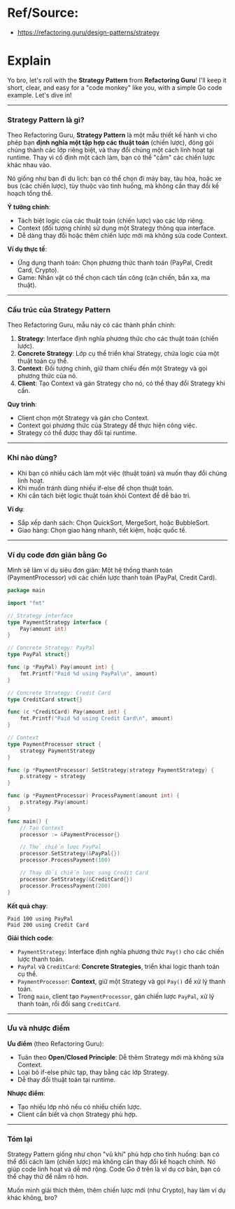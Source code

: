 # Ref/Source:
- https://refactoring.guru/design-patterns/strategy

# Explain

Yo bro, let's roll with the **Strategy Pattern** from **Refactoring Guru**! I'll keep it short, clear, and easy for a "code monkey" like you, with a simple Go code example. Let's dive in!

---

### **Strategy Pattern là gì?**

Theo Refactoring Guru, **Strategy Pattern** là một mẫu thiết kế hành vi cho phép bạn **định nghĩa một tập hợp các thuật toán** (chiến lược), đóng gói chúng thành các lớp riêng biệt, và thay đổi chúng một cách linh hoạt tại runtime. Thay vì cố định một cách làm, bạn có thể "cắm" các chiến lược khác nhau vào.

Nó giống như bạn đi du lịch: bạn có thể chọn đi máy bay, tàu hỏa, hoặc xe bus (các chiến lược), tùy thuộc vào tình huống, mà không cần thay đổi kế hoạch tổng thể.

**Ý tưởng chính**:
- Tách biệt logic của các thuật toán (chiến lược) vào các lớp riêng.
- Context (đối tượng chính) sử dụng một Strategy thông qua interface.
- Dễ dàng thay đổi hoặc thêm chiến lược mới mà không sửa code Context.

**Ví dụ thực tế**:
- Ứng dụng thanh toán: Chọn phương thức thanh toán (PayPal, Credit Card, Crypto).
- Game: Nhân vật có thể chọn cách tấn công (cận chiến, bắn xa, ma thuật).

---

### **Cấu trúc của Strategy Pattern**

Theo Refactoring Guru, mẫu này có các thành phần chính:
1. **Strategy**: Interface định nghĩa phương thức cho các thuật toán (chiến lược).
2. **Concrete Strategy**: Lớp cụ thể triển khai Strategy, chứa logic của một thuật toán cụ thể.
3. **Context**: Đối tượng chính, giữ tham chiếu đến một Strategy và gọi phương thức của nó.
4. **Client**: Tạo Context và gán Strategy cho nó, có thể thay đổi Strategy khi cần.

**Quy trình**:
- Client chọn một Strategy và gán cho Context.
- Context gọi phương thức của Strategy để thực hiện công việc.
- Strategy có thể được thay đổi tại runtime.

---

### **Khi nào dùng?**
- Khi bạn có nhiều cách làm một việc (thuật toán) và muốn thay đổi chúng linh hoạt.
- Khi muốn tránh dùng nhiều if-else để chọn thuật toán.
- Khi cần tách biệt logic thuật toán khỏi Context để dễ bảo trì.

**Ví dụ**:
- Sắp xếp danh sách: Chọn QuickSort, MergeSort, hoặc BubbleSort.
- Giao hàng: Chọn giao hàng nhanh, tiết kiệm, hoặc quốc tế.

---

### **Ví dụ code đơn giản bằng Go**

Mình sẽ làm ví dụ siêu đơn giản: Một hệ thống thanh toán (PaymentProcessor) với các chiến lược thanh toán (PayPal, Credit Card).

```go
package main

import "fmt"

// Strategy interface
type PaymentStrategy interface {
    Pay(amount int)
}

// Concrete Strategy: PayPal
type PayPal struct{}

func (p *PayPal) Pay(amount int) {
    fmt.Printf("Paid %d using PayPal\n", amount)
}

// Concrete Strategy: Credit Card
type CreditCard struct{}

func (c *CreditCard) Pay(amount int) {
    fmt.Printf("Paid %d using Credit Card\n", amount)
}

// Context
type PaymentProcessor struct {
    strategy PaymentStrategy
}

func (p *PaymentProcessor) SetStrategy(strategy PaymentStrategy) {
    p.strategy = strategy
}

func (p *PaymentProcessor) ProcessPayment(amount int) {
    p.strategy.Pay(amount)
}

func main() {
    // Tạo Context
    processor := &PaymentProcessor{}

    // Thử chiến lược PayPal
    processor.SetStrategy(&PayPal{})
    processor.ProcessPayment(100)

    // Thay đổi chiến lược sang Credit Card
    processor.SetStrategy(&CreditCard{})
    processor.ProcessPayment(200)
}
```

**Kết quả chạy**:
```
Paid 100 using PayPal
Paid 200 using Credit Card
```

**Giải thích code**:
- `PaymentStrategy`: Interface định nghĩa phương thức `Pay()` cho các chiến lược thanh toán.
- `PayPal` và `CreditCard`: **Concrete Strategies**, triển khai logic thanh toán cụ thể.
- `PaymentProcessor`: **Context**, giữ một Strategy và gọi `Pay()` để xử lý thanh toán.
- Trong `main`, client tạo `PaymentProcessor`, gán chiến lược `PayPal`, xử lý thanh toán, rồi đổi sang `CreditCard`.

---

### **Ưu và nhược điểm**

**Ưu điểm** (theo Refactoring Guru):
- Tuân theo **Open/Closed Principle**: Dễ thêm Strategy mới mà không sửa Context.
- Loại bỏ if-else phức tạp, thay bằng các lớp Strategy.
- Dễ thay đổi thuật toán tại runtime.

**Nhược điểm**:
- Tạo nhiều lớp nhỏ nếu có nhiều chiến lược.
- Client cần biết và chọn Strategy phù hợp.

---

### **Tóm lại**

Strategy Pattern giống như chọn "vũ khí" phù hợp cho tình huống: bạn có thể đổi cách làm (chiến lược) mà không cần thay đổi kế hoạch chính. Nó giúp code linh hoạt và dễ mở rộng. Code Go ở trên là ví dụ cơ bản, bạn có thể chạy thử để nắm rõ hơn.

Muốn mình giải thích thêm, thêm chiến lược mới (như Crypto), hay làm ví dụ khác không, bro?
